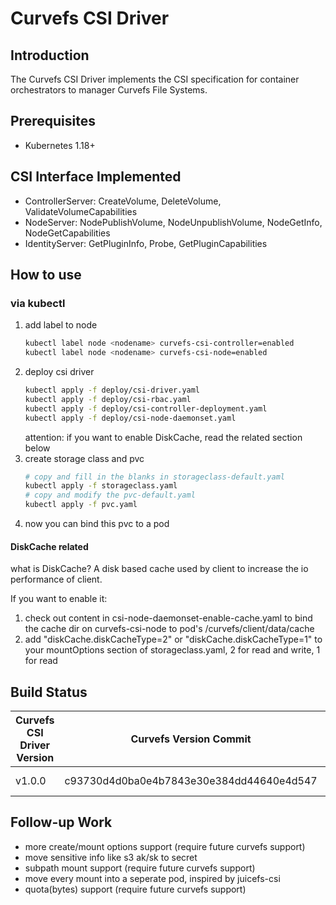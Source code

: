 # Curvefs CSI Driver

## Introduction

The Curvefs CSI Driver implements the CSI specification for container orchestrators to manager Curvefs File Systems.

## Prerequisites

- Kubernetes 1.18+

## CSI Interface Implemented

- ControllerServer: CreateVolume, DeleteVolume, ValidateVolumeCapabilities
- NodeServer: NodePublishVolume, NodeUnpublishVolume, NodeGetInfo, NodeGetCapabilities
- IdentityServer: GetPluginInfo, Probe, GetPluginCapabilities

## How to use

### via kubectl

1. add label to node
    ```bash
    kubectl label node <nodename> curvefs-csi-controller=enabled
    kubectl label node <nodename> curvefs-csi-node=enabled
    ```
2. deploy csi driver
    ```bash
    kubectl apply -f deploy/csi-driver.yaml
    kubectl apply -f deploy/csi-rbac.yaml
    kubectl apply -f deploy/csi-controller-deployment.yaml
    kubectl apply -f deploy/csi-node-daemonset.yaml
    ```
   attention: if you want to enable DiskCache, read the related section below
3. create storage class and pvc
   ```bash
   # copy and fill in the blanks in storageclass-default.yaml
   kubectl apply -f storageclass.yaml
   # copy and modify the pvc-default.yaml
   kubectl apply -f pvc.yaml
   ```
4. now you can bind this pvc to a pod

#### DiskCache related

what is DiskCache? A disk based cache used by client to increase the io performance
of client.

If you want to enable it:
1. check out content in csi-node-daemonset-enable-cache.yaml to bind the cache dir on curvefs-csi-node to pod's /curvefs/client/data/cache
2. add "diskCache.diskCacheType=2" or "diskCache.diskCacheType=1" to your mountOptions section of storageclass.yaml, 2 for read and write, 1 for read

## Build Status

| Curvefs CSI Driver Version | Curvefs Version Commit                    | Curvefs CSI Driver Image                          |
|----------------------------|-------------------------------------------|---------------------------------------------------|
| v1.0.0                     | c93730d4d0ba0e4b7843e30e384dd44640e4d547  | harbor.cloud.netease.com/curve/curvefs:csi-v1.0.0 |

## Follow-up Work

- more create/mount options support (require future curvefs support)
- move sensitive info like s3 ak/sk to secret
- subpath mount support (require future curvefs support)
- move every mount into a seperate pod, inspired by juicefs-csi
- quota(bytes) support (require future curvefs support)
